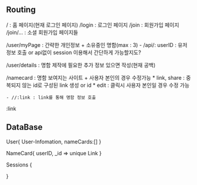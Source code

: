 ## Routing

/   : 홈 페이지(현재 로그인 페이지)
/login : 로그인 페이지
/join : 회원가입 페이지
/join/... : 소셜 회원가입 페이지들

/user/myPage : 간략한 개인정보 + 소유중인 명함(max : 3)
    - /api/: userID : 유저 정보 호출 or api없이 session 이용해서 간단하게 가능할지도?

/user/details : 명함 제작에 필요한 추가 정보 있으면 작성(현재 공백)

/namecard : 명함 보여지는 사이트 + 사용자 본인의 경우 수정가능
    * link, share : 중복되지 않는 id로 구성된 link 생성 or id
    * edit : 클릭시 사용자 본인일 경우 수정 가능

    - //:link : link를 통해 명함 정보 호출

:link

## DataBase

User{
    User-Infomation,
    nameCards:[]
}

NameCard{
    userID,
    _id => unique Link
}

Sessions {

}